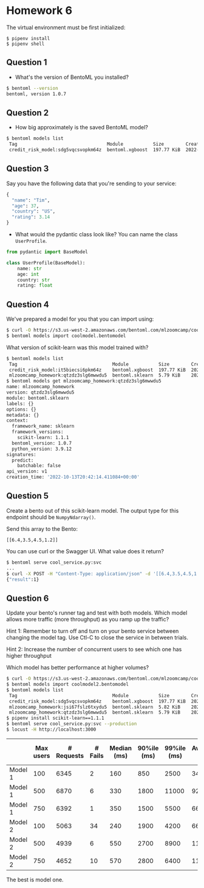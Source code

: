 # Homework 6

The virtual environment must be first initialized:

```
$ pipenv install
$ pipenv shell
```

## Question 1

- What's the version of BentoML you installed?

```bash
$ bentoml --version
bentoml, version 1.0.7
```

## Question 2

- How big approximately is the saved BentoML model?

```bash
$ bentoml models list
 Tag                                 Module           Size        Creation Time       
 credit_risk_model:sdg5vqcsvopkm64z  bentoml.xgboost  197.77 KiB  2022-10-23 01:20:34
```

## Question 3

Say you have the following data that you're sending to your service:

```python
{
  "name": "Tim",
  "age": 37,
  "country": "US",
  "rating": 3.14
}
```

- What would the pydantic class look like? You can name the class `UserProfile`.

```python
from pydantic import BaseModel

class UserProfile(BaseModel):
    name: str
    age: int
    country: str
    rating: float
```

## Question 4

We've prepared a model for you that you can import using:

```bash
$ curl -O https://s3.us-west-2.amazonaws.com/bentoml.com/mlzoomcamp/coolmodel.bentomodel
$ bentoml models import coolmodel.bentomodel
```

What version of scikit-learn was this model trained with?

```bash
$ bentoml models list
 Tag                                   Module           Size        Creation Time       
 credit_risk_model:it5biecsi6pkm64z    bentoml.xgboost  197.77 KiB  2022-10-22 13:22:37 
 mlzoomcamp_homework:qtzdz3slg6mwwdu5  bentoml.sklearn  5.79 KiB    2022-10-13 13:42:14 
$ bentoml models get mlzoomcamp_homework:qtzdz3slg6mwwdu5
name: mlzoomcamp_homework
version: qtzdz3slg6mwwdu5
module: bentoml.sklearn  
labels: {}               
options: {}              
metadata: {}             
context:                 
  framework_name: sklearn
  framework_versions:    
    scikit-learn: 1.1.1  
  bentoml_version: 1.0.7 
  python_version: 3.9.12 
signatures:              
  predict:               
    batchable: false     
api_version: v1          
creation_time: '2022-10-13T20:42:14.411084+00:00'                              
```

## Question 5

Create a bento out of this scikit-learn model. The output type for this endpoint should be `NumpyNdarray()`.

Send this array to the Bento:

```
[[6.4,3.5,4.5,1.2]]
```

You can use curl or the Swagger UI. What value does it return?

```bash
$ bentoml serve cool_service.py:svc
...
$ curl -X POST -H "Content-Type: application/json" -d '[[6.4,3.5,4.5,1.2]]' http://localhost:3000/classify
{"result":1}
```

## Question 6

Update your bento's runner tag and test with both models. Which model allows more traffic (more throughput) as you ramp up the traffic?

Hint 1: Remember to turn off and turn on your bento service between changing the model tag. Use Ctl-C to close the service in between trials.

Hint 2: Increase the number of concurrent users to see which one has higher throughput

Which model has better performance at higher volumes?

```bash
$ curl -O https://s3.us-west-2.amazonaws.com/bentoml.com/mlzoomcamp/coolmodel2.bentomodel
$ bentoml models import coolmodel2.bentomodel
$ bentoml models list
 Tag                                   Module           Size        Creation Time       
 credit_risk_model:sdg5vqcsvopkm64z    bentoml.xgboost  197.77 KiB  2022-10-23 01:20:34 
 mlzoomcamp_homework:jsi67fslz6txydu5  bentoml.sklearn  5.82 KiB    2022-10-14 07:48:43 
 mlzoomcamp_homework:qtzdz3slg6mwwdu5  bentoml.sklearn  5.79 KiB    2022-10-13 13:42:14
$ pipenv install scikit-learn==1.1.1
$ bentoml serve cool_service.py:svc --production
$ locust -H http://localhost:3000
```

|   | Max users | # Requests | # Fails | Median (ms) | 90%ile (ms) | 99%ile (ms) | Average (ms) | Min (ms) | Max (ms) | Average size (bytes) | Current RPS | Current Failures/s |
| --- | --- | --- | --- | --- | --- | --- | --- | --- | --- | --- | --- | --- |
| Model 1 | 100 | 6345 | 2 | 160 | 850 | 2500 | 342 | 8 | 6149 | 12 | 74.9 | 0 |
| Model 1 | 500 | 6870 | 6 | 330 | 1800 | 11000 | 925 | 14 | 29548 | 12 | 82.6 | 0.2 |
| Model 1 | 750 | 6392 | 1 | 350 | 1500 | 5500 | 667 | 9 | 9050 | 12 | 82.5 | 0 |
| Model 2 | 100 | 5063 | 34 | 240 | 1900 | 4200 | 664 | 8 | 5350 | 13 | 55.8 | 1 |
| Model 2 | 500 | 4939 | 6 | 550 | 2700 | 8900 | 1119 | 9 | 12399 | 12 | 63.9 | 0 |
| Model 2 | 750 | 4652 | 10 | 570 | 2800 | 6400 | 1125 | 9 | 10701 | 12 | 60.6 | 0.4 |

The best is model one.
